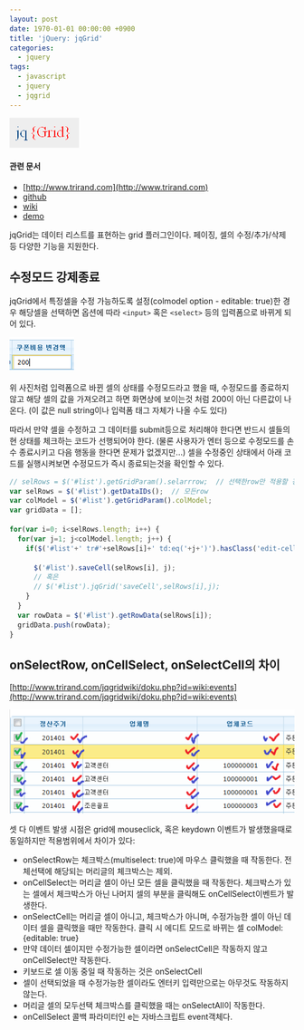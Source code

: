 ```yaml
---
layout: post
date: 1970-01-01 00:00:00 +0900
title: 'jQuery: jqGrid'
categories:
  - jquery
tags:
  - javascript
  - jquery
  - jqgrid
---
```

![](/images/jqgrid-1.png)

#### 관련 문서

- [http://www.trirand.com](http://www.trirand.com)
- [github](https://github.com/tonytomov/jqGrid/tree/master)
- [wiki](http://www.trirand.com/jqgridwiki/doku.php?id=wiki:jqgriddocs)
- [demo](http://trirand.com/blog/jqgrid/jqgrid.html)

jqGrid는 데이터 리스트를 표현하는 grid 플러그인이다. 페이징, 셀의 수정/추가/삭제 등 다양한 기능을 지원한다.

## 수정모드 강제종료

jqGrid에서 특정셀을 수정 가능하도록 설정(colmodel option - editable: true)한 경우 해당셀을 선택하면 옵션에 따라 `<input>` 혹은 `<select>` 등의 입력폼으로 바뀌게 되어 있다.

![](/images/jqgrid-2.png)

위 사진처럼 입력폼으로 바뀐 셀의 상태를 수정모드라고 했을 때, 수정모드를 종료하지 않고 해당 셀의 값을 가져오려고 하면 화면상에 보이는것 처럼 200이 아닌 다른값이 나온다. (이 값은 null string이나 입력폼 태그 자체가 나올 수도 있다)

따라서 만약 셀을 수정하고 그 데이터를 submit등으로 처리해야 한다면 반드시 셀들의 현 상태를 체크하는 코드가 선행되어야 한다. (물론 사용자가 엔터 등으로 수정모드를 손수 종료시키고 다음 행동을 한다면 문제가 없겠지만...) 셀을 수정중인 상태에서 아래 코드를 실행시켜보면 수정모드가 즉시 종료되는것을 확인할 수 있다.

```js
// selRows = $('#list').getGridParam().selarrrow;  // 선택한row만 적용할 경우
var selRows = $('#list').getDataIDs();  // 모든row
var colModel = $('#list').getGridParam().colModel;
var gridData = [];

for(var i=0; i<selRows.length; i++) {
  for(var j=1; j<colModel.length; j++) {
    if($('#list'+' tr#'+selRows[i]+' td:eq('+j+')').hasClass('edit-cell')){

      $('#list').saveCell(selRows[i], j);
      // 혹은
      // $('#list').jqGrid('saveCell',selRows[i],j);
    }
  }
  var rowData = $('#list').getRowData(selRows[i]);
  gridData.push(rowData);
}
```

## onSelectRow, onCellSelect, onSelectCell의 차이

[http://www.trirand.com/jqgridwiki/doku.php?id=wiki:events](http://www.trirand.com/jqgridwiki/doku.php?id=wiki:events)

![](/images/jqgrid-3.png)

셋 다 이벤트 발생 시점은 grid에 mouseclick, 혹은 keydown 이벤트가 발생했을때로 동일하지만 적용범위에서 차이가 있다:
- onSelectRow는 체크박스(multiselect: true)에 마우스 클릭했을 때 작동한다. 전체선택에 해당되는 머리글의 체크박스는 제외.
- onCellSelect는 머리글 셀이 아닌 모든 셀을 클릭했을 때 작동한다. 체크박스가 있는 셀에서 체크박스가 아닌 나머지 셀의 부분을 클릭해도 onCellSelect이벤트가 발생한다.
- onSelectCell는 머리글 셀이 아니고, 체크박스가 아니며, 수정가능한 셀이 아닌 데이터 셀을 클릭했을 때만 작동한다. 클릭 시 에디트 모드로 바뀌는 셀 colModel: {editable: true}
- 만약 데이터 셀이지만 수정가능한 셀이라면 onSelectCell은 작동하지 않고 onCellSelect만 작동한다.
- 키보드로 셀 이동 중일 때 작동하는 것은 onSelectCell
- 셀이 선택되었을 때 수정가능한 셀이라도 엔터키 입력만으로는 아무것도 작동하지 않는다.
- 머리글 셀의 모두선택 체크박스를 클릭했을 때는 onSelectAll이 작동한다.
- onCellSelect 콜백 파라미터인 e는 자바스크립트 event객체다.
